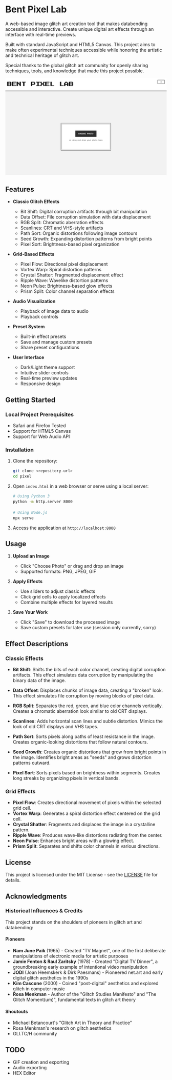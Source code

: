 # Bent Pixel Lab

A web-based image glitch art creation tool that makes databending accessible and interactive. Create unique digital art effects through an interface with real-time previews.

Built with standard JavaScript and HTML5 Canvas. This project aims to make often experimental techniques accessible while honoring the artistic and technical heritage of glitch art.

Special thanks to the global glitch art community for openly sharing techniques, tools, and knowledge that made this project possible.

![Bent Pixel Lab Interface](bent_pixel_lab_header.png)

## Features

- **Classic Glitch Effects**
  - Bit Shift: Digital corruption artifacts through bit manipulation
  - Data Offset: File corruption simulation with data displacement
  - RGB Split: Chromatic aberration effects
  - Scanlines: CRT and VHS-style artifacts
  - Path Sort: Organic distortions following image contours
  - Seed Growth: Expanding distortion patterns from bright points
  - Pixel Sort: Brightness-based pixel organization

- **Grid-Based Effects**
  - Pixel Flow: Directional pixel displacement
  - Vortex Warp: Spiral distortion patterns
  - Crystal Shatter: Fragmented displacement effect
  - Ripple Wave: Wavelike distortion patterns
  - Neon Pulse: Brightness-based glow effects
  - Prism Split: Color channel separation effects

- **Audio Visualization**
  - Playback of image data to audio
  - Playback controls

- **Preset System**
  - Built-in effect presets
  - Save and manage custom presets
  - Share preset configurations

- **User Interface**
  - Dark/Light theme support
  - Intuitive slider controls
  - Real-time preview updates
  - Responsive design

## Getting Started

### Local Project Prerequisites
- Safari and Firefox Tested
- Support for HTML5 Canvas
- Support for Web Audio API

### Installation
1. Clone the repository:
   ```bash
   git clone <repository-url>
   cd pixel
   ```

2. Open `index.html` in a web browser or serve using a local server:
   ```bash
   # Using Python 3
   python -m http.server 8000
   
   # Using Node.js
   npx serve
   ```

3. Access the application at `http://localhost:8000`

## Usage

1. **Upload an Image**
   - Click "Choose Photo" or drag and drop an image
   - Supported formats: PNG, JPEG, GIF

2. **Apply Effects**
   - Use sliders to adjust classic effects
   - Click grid cells to apply localized effects
   - Combine multiple effects for layered results

3. **Save Your Work**
   - Click "Save" to download the processed image
   - Save custom presets for later use (session only currently, sorry)

## Effect Descriptions

### Classic Effects

- **Bit Shift**: Shifts the bits of each color channel, creating digital corruption artifacts. This effect simulates data corruption by manipulating the binary data of the image.

- **Data Offset**: Displaces chunks of image data, creating a "broken" look. This effect simulates file corruption by moving blocks of pixel data.

- **RGB Split**: Separates the red, green, and blue color channels vertically. Creates a chromatic aberration look similar to old CRT displays.

- **Scanlines**: Adds horizontal scan lines and subtle distortion. Mimics the look of old CRT displays and VHS tapes.

- **Path Sort**: Sorts pixels along paths of least resistance in the image. Creates organic-looking distortions that follow natural contours.

- **Seed Growth**: Creates organic distortions that grow from bright points in the image. Identifies bright areas as "seeds" and grows distortion patterns outward.

- **Pixel Sort**: Sorts pixels based on brightness within segments. Creates long streaks by organizing pixels in vertical bands.

### Grid Effects

- **Pixel Flow**: Creates directional movement of pixels within the selected grid cell.
- **Vortex Warp**: Generates a spiral distortion effect centered on the grid cell.
- **Crystal Shatter**: Fragments and displaces the image in a crystalline pattern.
- **Ripple Wave**: Produces wave-like distortions radiating from the center.
- **Neon Pulse**: Enhances bright areas with a glowing effect.
- **Prism Split**: Separates and shifts color channels in various directions.


## License

This project is licensed under the MIT License - see the [LICENSE](LICENSE) file for details.

## Acknowledgments

### Historical Influences & Credits

This project stands on the shoulders of pioneers in glitch art and databending:

#### Pioneers
- **Nam June Paik** (1965) - Created "TV Magnet", one of the first deliberate manipulations of electronic media for artistic purposes
- **Jamie Fenton & Raul Zaritsky** (1978) - Created "Digital TV Dinner", a groundbreaking early example of intentional video manipulation
- **JODI** (Joan Heemskerk & Dirk Paesmans) - Pioneered net.art and early digital glitch aesthetics in the 1990s
- **Kim Cascone** (2000) - Coined "post-digital" aesthetics and explored glitch in computer music
- **Rosa Menkman** - Author of the "Glitch Studies Manifesto" and "The Glitch Moment(um)", fundamental texts in glitch art theory


#### Shoutouts
- Michael Betancourt's "Glitch Art in Theory and Practice"
- Rosa Menkman's research on glitch aesthetics
- GLI.TC/H community


## TODO

- GIF creation and exporting
- Audio exporting
- HEX Editor